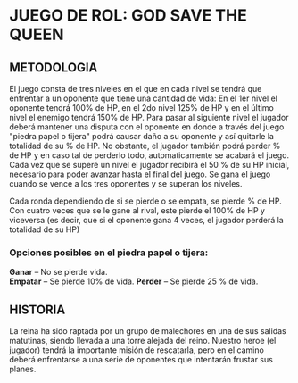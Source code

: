 # **JUEGO DE ROL: GOD SAVE THE QUEEN**

## METODOLOGIA

El juego consta de tres niveles en el que en cada nivel se tendrá que enfrentar a un oponente que tiene una cantidad de vida:
En el 1er nivel el oponente tendrá 100% de HP, en el 2do nivel 125% de HP y en el último nivel el enemigo tendrá 150% de HP.
Para pasar al siguiente nivel el jugador deberá mantener una disputa con el oponente en donde a través del juego "piedra papel 
o tijera" podrá causar daño a su oponente y así quitarle la totalidad de su % de HP. No obstante, el jugador también podrá perder 
% de HP y en caso tal de perderlo todo, automaticamente se acabará el juego. Cada vez que se superé un nivel el jugador recibirá 
el 50 % de su HP inicial, necesario para poder avanzar hasta el final del juego. Se gana el juego cuando se vence a los tres 
oponentes y se superan los niveles. 

Cada ronda dependiendo de si se pierde o se empata, se pierde % de HP. Con cuatro veces que se le gane al rival, 
este pierde el 100% de HP y viceversa (es decir, que si el oponente gana 4 veces, el jugador perderá la totalidad de su HP) 

### Opciones posibles en el piedra papel o tijera: 

**Ganar** – No se pierde vida.  
**Empatar**  – Se pierde 10% de vida. 
**Perder** – Se pierde 25 % de vida. 

## HISTORIA

La reina ha sido raptada por un grupo de malechores en una de sus salidas matutinas, siendo llevada a una torre alejada del reino. 
Nuestro heroe (el jugador) tendrá la importante misión de rescatarla, pero en el camino deberá enfrentarse a una serie de oponentes 
que intentarán frustar sus planes.  
